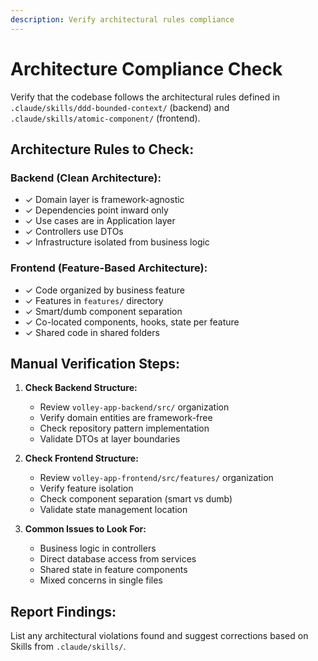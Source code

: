 ```yaml
---
description: Verify architectural rules compliance
---
```


# Architecture Compliance Check

Verify that the codebase follows the architectural rules defined in `.claude/skills/ddd-bounded-context/` (backend) and `.claude/skills/atomic-component/` (frontend).

## Architecture Rules to Check:

### Backend (Clean Architecture):
- ✓ Domain layer is framework-agnostic
- ✓ Dependencies point inward only
- ✓ Use cases are in Application layer
- ✓ Controllers use DTOs
- ✓ Infrastructure isolated from business logic

### Frontend (Feature-Based Architecture):
- ✓ Code organized by business feature
- ✓ Features in `features/` directory
- ✓ Smart/dumb component separation
- ✓ Co-located components, hooks, state per feature
- ✓ Shared code in shared folders

## Manual Verification Steps:

1. **Check Backend Structure:**
   - Review `volley-app-backend/src/` organization
   - Verify domain entities are framework-free
   - Check repository pattern implementation
   - Validate DTOs at layer boundaries

2. **Check Frontend Structure:**
   - Review `volley-app-frontend/src/features/` organization
   - Verify feature isolation
   - Check component separation (smart vs dumb)
   - Validate state management location

3. **Common Issues to Look For:**
   - Business logic in controllers
   - Direct database access from services
   - Shared state in feature components
   - Mixed concerns in single files

## Report Findings:
List any architectural violations found and suggest corrections based on Skills from `.claude/skills/`.
